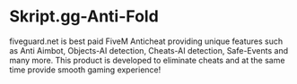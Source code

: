# Skript.gg-Anti-Fold
fiveguard.net is best paid FiveM Anticheat providing unique features such as Anti Aimbot, Objects-AI detection, Cheats-AI detection, Safe-Events and many more. This product is developed to eliminate cheats and at the same time provide smooth gaming experience!
